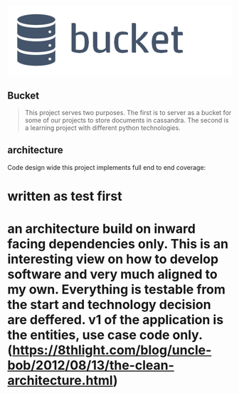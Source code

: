 ![Alt text](/doc/bucket.png?raw=true "Title")


## Bucket

> This project serves two purposes. The first is to server as a bucket  for some of our projects to store documents in cassandra. The second is a learning project with different python technologies.


## architecture

Code design wide this project implements full end to end coverage:
# written as test first
# an architecture build on inward facing dependencies only. This is an interesting view on how to develop software and very much aligned to my own. Everything is testable from the start and technology decision are deffered. v1 of the application is the entities, use case code only. (https://8thlight.com/blog/uncle-bob/2012/08/13/the-clean-architecture.html)
